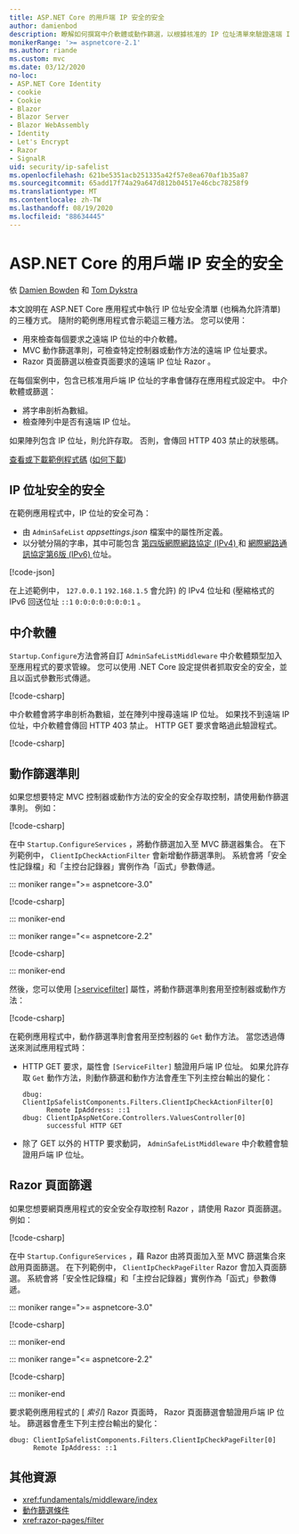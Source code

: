 ```yaml
---
title: ASP.NET Core 的用戶端 IP 安全的安全
author: damienbod
description: 瞭解如何撰寫中介軟體或動作篩選，以根據核准的 IP 位址清單來驗證遠端 IP 位址。
monikerRange: '>= aspnetcore-2.1'
ms.author: riande
ms.custom: mvc
ms.date: 03/12/2020
no-loc:
- ASP.NET Core Identity
- cookie
- Cookie
- Blazor
- Blazor Server
- Blazor WebAssembly
- Identity
- Let's Encrypt
- Razor
- SignalR
uid: security/ip-safelist
ms.openlocfilehash: 621be5351acb251335a42f57e8ea670af1b35a87
ms.sourcegitcommit: 65add17f74a29a647d812b04517e46cbc78258f9
ms.translationtype: MT
ms.contentlocale: zh-TW
ms.lasthandoff: 08/19/2020
ms.locfileid: "88634445"
---
```

# <a name="client-ip-safelist-for-aspnet-core"></a>ASP.NET Core 的用戶端 IP 安全的安全

依 [Damien Bowden](https://twitter.com/damien_bod) 和 [Tom Dykstra](https://github.com/tdykstra)
 
本文說明在 ASP.NET Core 應用程式中執行 IP 位址安全清單 (也稱為允許清單) 的三種方式。 隨附的範例應用程式會示範這三種方法。 您可以使用：

* 用來檢查每個要求之遠端 IP 位址的中介軟體。
* MVC 動作篩選準則，可檢查特定控制器或動作方法的遠端 IP 位址要求。
* Razor 頁面篩選以檢查頁面要求的遠端 IP 位址 Razor 。

在每個案例中，包含已核准用戶端 IP 位址的字串會儲存在應用程式設定中。 中介軟體或篩選：

* 將字串剖析為數組。 
* 檢查陣列中是否有遠端 IP 位址。

如果陣列包含 IP 位址，則允許存取。 否則，會傳回 HTTP 403 禁止的狀態碼。

[查看或下載範例程式碼](https://github.com/dotnet/AspNetCore.Docs/tree/master/aspnetcore/security/ip-safelist/samples) ([如何下載](xref:index#how-to-download-a-sample)) 

## <a name="ip-address-safelist"></a>IP 位址安全的安全

在範例應用程式中，IP 位址的安全可為：

* 由 `AdminSafeList` *appsettings.json* 檔案中的屬性所定義。
* 以分號分隔的字串，其中可能包含 [第四版網際網路協定 (IPv4) ](https://wikipedia.org/wiki/IPv4) 和 [網際網路通訊協定第6版 (IPv6) ](https://wikipedia.org/wiki/IPv6) 位址。

[!code-json[](ip-safelist/samples/3.x/ClientIpAspNetCore/appsettings.json?range=1-3&highlight=2)]

在上述範例中， `127.0.0.1` `192.168.1.5` 會允許) 的 IPv4 位址和 (壓縮格式的 IPv6 回送位址 `::1` `0:0:0:0:0:0:0:1` 。

## <a name="middleware"></a>中介軟體

`Startup.Configure`方法會將自訂 `AdminSafeListMiddleware` 中介軟體類型加入至應用程式的要求管線。 您可以使用 .NET Core 設定提供者抓取安全的安全，並且以函式參數形式傳遞。

[!code-csharp[](ip-safelist/samples/3.x/ClientIpAspNetCore/Startup.cs?name=snippet_ConfigureAddMiddleware)]

中介軟體會將字串剖析為數組，並在陣列中搜尋遠端 IP 位址。 如果找不到遠端 IP 位址，中介軟體會傳回 HTTP 403 禁止。 HTTP GET 要求會略過此驗證程式。

[!code-csharp[](ip-safelist/samples/Shared/ClientIpSafelistComponents/Middlewares/AdminSafeListMiddleware.cs?name=snippet_ClassOnly)]

## <a name="action-filter"></a>動作篩選準則

如果您想要特定 MVC 控制器或動作方法的安全的安全存取控制，請使用動作篩選準則。 例如：

[!code-csharp[](ip-safelist/samples/Shared/ClientIpSafelistComponents/Filters/ClientIpCheckActionFilter.cs?name=snippet_ClassOnly)]

在中 `Startup.ConfigureServices` ，將動作篩選加入至 MVC 篩選器集合。 在下列範例中， `ClientIpCheckActionFilter` 會新增動作篩選準則。 系統會將「安全性記錄檔」和「主控台記錄器」實例作為「函式」參數傳遞。

::: moniker range=">= aspnetcore-3.0"

[!code-csharp[](ip-safelist/samples/3.x/ClientIpAspNetCore/Startup.cs?name=snippet_ConfigureServicesActionFilter)]

::: moniker-end

::: moniker range="<= aspnetcore-2.2"

[!code-csharp[](ip-safelist/samples/2.x/ClientIpAspNetCore/Startup.cs?name=snippet_ConfigureServicesActionFilter)]

::: moniker-end

然後，您可以使用 [[>servicefilter]](xref:Microsoft.AspNetCore.Mvc.ServiceFilterAttribute) 屬性，將動作篩選準則套用至控制器或動作方法：

[!code-csharp[](ip-safelist/samples/3.x/ClientIpAspNetCore/Controllers/ValuesController.cs?name=snippet_ActionFilter&highlight=1)]

在範例應用程式中，動作篩選準則會套用至控制器的 `Get` 動作方法。 當您透過傳送來測試應用程式時：

* HTTP GET 要求，屬性會 `[ServiceFilter]` 驗證用戶端 IP 位址。 如果允許存取 `Get` 動作方法，則動作篩選和動作方法會產生下列主控台輸出的變化：

    ```
    dbug: ClientIpSafelistComponents.Filters.ClientIpCheckActionFilter[0]
          Remote IpAddress: ::1
    dbug: ClientIpAspNetCore.Controllers.ValuesController[0]
          successful HTTP GET    
    ```

* 除了 GET 以外的 HTTP 要求動詞， `AdminSafeListMiddleware` 中介軟體會驗證用戶端 IP 位址。

## <a name="no-locrazor-pages-filter"></a>Razor 頁面篩選

如果您想要網頁應用程式的安全安全存取控制 Razor ，請使用 Razor 頁面篩選。 例如：

[!code-csharp[](ip-safelist/samples/Shared/ClientIpSafelistComponents/Filters/ClientIpCheckPageFilter.cs?name=snippet_ClassOnly)]

在中 `Startup.ConfigureServices` ，藉 Razor 由將頁面加入至 MVC 篩選集合來啟用頁面篩選。 在下列範例中， `ClientIpCheckPageFilter` Razor 會加入頁面篩選。 系統會將「安全性記錄檔」和「主控台記錄器」實例作為「函式」參數傳遞。

::: moniker range=">= aspnetcore-3.0"

[!code-csharp[](ip-safelist/samples/3.x/ClientIpAspNetCore/Startup.cs?name=snippet_ConfigureServicesPageFilter)]

::: moniker-end

::: moniker range="<= aspnetcore-2.2"

[!code-csharp[](ip-safelist/samples/2.x/ClientIpAspNetCore/Startup.cs?name=snippet_ConfigureServicesPageFilter)]

::: moniker-end

要求範例應用程式的 [ *索引*] Razor 頁面時， Razor 頁面篩選會驗證用戶端 IP 位址。 篩選器會產生下列主控台輸出的變化：

```
dbug: ClientIpSafelistComponents.Filters.ClientIpCheckPageFilter[0]
      Remote IpAddress: ::1
```

## <a name="additional-resources"></a>其他資源

* <xref:fundamentals/middleware/index>
* [動作篩選條件](xref:mvc/controllers/filters#action-filters)
* <xref:razor-pages/filter>
